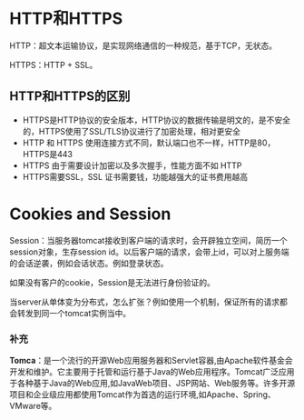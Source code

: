 # HTTP和HTTPS

HTTP：超文本运输协议，是实现网络通信的一种规范，基于TCP，无状态。

HTTPS：HTTP + SSL。

## HTTP和HTTPS的区别

- HTTPS是HTTP协议的安全版本，HTTP协议的数据传输是明文的，是不安全的，HTTPS使用了SSL/TLS协议进行了加密处理，相对更安全
- HTTP 和 HTTPS 使用连接方式不同，默认端口也不一样，HTTP是80，HTTPS是443
- HTTPS 由于需要设计加密以及多次握手，性能方面不如 HTTP
- HTTPS需要SSL，SSL 证书需要钱，功能越强大的证书费用越高

# Cookies and Session

Session：当服务器tomcat接收到客户端的请求时，会开辟独立空间，简历一个session对象，生存session id。以后客户端的请求，会带上id，可以对上服务端的会话逆袭，例如会话状态。例如登录状态。

如果没有客户的cookie，Session是无法进行身份验证的。

当server从单体变为分布式，怎么扩张？例如使用一个机制，保证所有的请求都会转发到同一个tomcat实例当中。

### 补充

**Tomca**：是一个流行的开源Web应用服务器和Servlet容器,由Apache软件基金会开发和维护。它主要用于托管和运行基于Java的Web应用程序。Tomcat广泛应用于各种基于Java的Web应用,如JavaWeb项目、JSP网站、Web服务等。许多开源项目和企业级应用都使用Tomcat作为首选的运行环境,如Apache、Spring、VMware等。